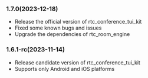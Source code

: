 ### 1.7.0(2023-12-18)

- Release the official version of rtc_conference_tui_kit
- Fixed some known bugs and issues
- Upgrade the dependencies of rtc_room_engine

### 1.6.1-rc(2023-11-14)

- Release candidate version of rtc_conference_tui_kit
- Supports only Android and iOS platforms
